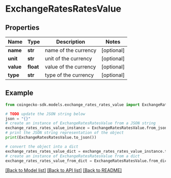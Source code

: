 # ExchangeRatesRatesValue


## Properties

Name | Type | Description | Notes
------------ | ------------- | ------------- | -------------
**name** | **str** | name of the currency | [optional] 
**unit** | **str** | unit of the currency | [optional] 
**value** | **float** | value of the currency | [optional] 
**type** | **str** | type of the currency | [optional] 

## Example

```python
from coingecko-sdk.models.exchange_rates_rates_value import ExchangeRatesRatesValue

# TODO update the JSON string below
json = "{}"
# create an instance of ExchangeRatesRatesValue from a JSON string
exchange_rates_rates_value_instance = ExchangeRatesRatesValue.from_json(json)
# print the JSON string representation of the object
print(ExchangeRatesRatesValue.to_json())

# convert the object into a dict
exchange_rates_rates_value_dict = exchange_rates_rates_value_instance.to_dict()
# create an instance of ExchangeRatesRatesValue from a dict
exchange_rates_rates_value_from_dict = ExchangeRatesRatesValue.from_dict(exchange_rates_rates_value_dict)
```
[[Back to Model list]](../README.md#documentation-for-models) [[Back to API list]](../README.md#documentation-for-api-endpoints) [[Back to README]](../README.md)



